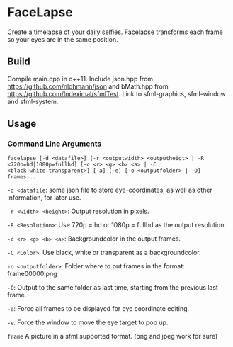 # FaceLapse

Create a timelapse of your daily selfies. Facelapse transforms each frame so your eyes are in the same position.

## Build
Compile main.cpp in c++11. Include json.hpp from https://github.com/nlohmann/json and bMath.hpp from https://github.com/Indeximal/sfmlTest.
Link to sfml-graphics, sfml-window and sfml-system.

## Usage
### Command Line Arguments
`facelapse [-d <datafile>] [-r <outputwidth> <outputheigt> | -R <720p=hd|1080p=fullhd] [-c <r> <g> <b> <a> | -C <black|white|transparent>] [-a] [-e] [-o <outputfolder> | -O] frames...`

`-d <datafile`: some json file to store eye-coordinates, as well as other information, for later use.

`-r <width> <height>`: Output resolution in pixels.

`-R <Resolution>`: Use 720p = hd or 1080p = fullhd as the output resolution.

`-c <r> <g> <b> <a>`: Backgroundcolor in the output frames.

`-C <Color>`: Use black, white or transparent as a backgroundcolor.

`-o <outputfolder>`: Folder where to put frames in the format: frame00000.png

`-O`: Output to the same folder as last time, starting from the previous last frame.

`-a`: Force all frames to be displayed for eye coordinate editing.

`-e`: Force the window to move the eye target to pop up.

`frame` A picture in a sfml supported format. (png and jpeg work for sure)
